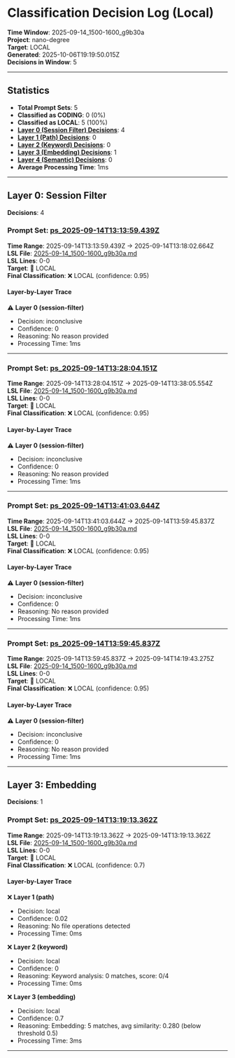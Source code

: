 # Classification Decision Log (Local)

**Time Window**: 2025-09-14_1500-1600_g9b30a<br>
**Project**: nano-degree<br>
**Target**: LOCAL<br>
**Generated**: 2025-10-06T19:19:50.015Z<br>
**Decisions in Window**: 5

---

## Statistics

- **Total Prompt Sets**: 5
- **Classified as CODING**: 0 (0%)
- **Classified as LOCAL**: 5 (100%)
- **[Layer 0 (Session Filter) Decisions](#layer-0-session-filter)**: 4
- **[Layer 1 (Path) Decisions](#layer-1-path)**: 0
- **[Layer 2 (Keyword) Decisions](#layer-2-keyword)**: 0
- **[Layer 3 (Embedding) Decisions](#layer-3-embedding)**: 1
- **[Layer 4 (Semantic) Decisions](#layer-4-semantic)**: 0
- **Average Processing Time**: 1ms

---

## Layer 0: Session Filter

**Decisions**: 4

### Prompt Set: [ps_2025-09-14T13:13:59.439Z](../../history/2025-09-14_1500-1600_g9b30a.md#ps_2025-09-14T13:13:59.439Z)

**Time Range**: 2025-09-14T13:13:59.439Z → 2025-09-14T13:18:02.664Z<br>
**LSL File**: [2025-09-14_1500-1600_g9b30a.md](../../history/2025-09-14_1500-1600_g9b30a.md#ps_2025-09-14T13:13:59.439Z)<br>
**LSL Lines**: 0-0<br>
**Target**: 📍 LOCAL<br>
**Final Classification**: ❌ LOCAL (confidence: 0.95)

#### Layer-by-Layer Trace

⚠️ **Layer 0 (session-filter)**
- Decision: inconclusive
- Confidence: 0
- Reasoning: No reason provided
- Processing Time: 1ms

---

### Prompt Set: [ps_2025-09-14T13:28:04.151Z](../../history/2025-09-14_1500-1600_g9b30a.md#ps_2025-09-14T13:28:04.151Z)

**Time Range**: 2025-09-14T13:28:04.151Z → 2025-09-14T13:38:05.554Z<br>
**LSL File**: [2025-09-14_1500-1600_g9b30a.md](../../history/2025-09-14_1500-1600_g9b30a.md#ps_2025-09-14T13:28:04.151Z)<br>
**LSL Lines**: 0-0<br>
**Target**: 📍 LOCAL<br>
**Final Classification**: ❌ LOCAL (confidence: 0.95)

#### Layer-by-Layer Trace

⚠️ **Layer 0 (session-filter)**
- Decision: inconclusive
- Confidence: 0
- Reasoning: No reason provided
- Processing Time: 1ms

---

### Prompt Set: [ps_2025-09-14T13:41:03.644Z](../../history/2025-09-14_1500-1600_g9b30a.md#ps_2025-09-14T13:41:03.644Z)

**Time Range**: 2025-09-14T13:41:03.644Z → 2025-09-14T13:59:45.837Z<br>
**LSL File**: [2025-09-14_1500-1600_g9b30a.md](../../history/2025-09-14_1500-1600_g9b30a.md#ps_2025-09-14T13:41:03.644Z)<br>
**LSL Lines**: 0-0<br>
**Target**: 📍 LOCAL<br>
**Final Classification**: ❌ LOCAL (confidence: 0.95)

#### Layer-by-Layer Trace

⚠️ **Layer 0 (session-filter)**
- Decision: inconclusive
- Confidence: 0
- Reasoning: No reason provided
- Processing Time: 1ms

---

### Prompt Set: [ps_2025-09-14T13:59:45.837Z](../../history/2025-09-14_1500-1600_g9b30a.md#ps_2025-09-14T13:59:45.837Z)

**Time Range**: 2025-09-14T13:59:45.837Z → 2025-09-14T14:19:43.275Z<br>
**LSL File**: [2025-09-14_1500-1600_g9b30a.md](../../history/2025-09-14_1500-1600_g9b30a.md#ps_2025-09-14T13:59:45.837Z)<br>
**LSL Lines**: 0-0<br>
**Target**: 📍 LOCAL<br>
**Final Classification**: ❌ LOCAL (confidence: 0.95)

#### Layer-by-Layer Trace

⚠️ **Layer 0 (session-filter)**
- Decision: inconclusive
- Confidence: 0
- Reasoning: No reason provided
- Processing Time: 1ms

---

## Layer 3: Embedding

**Decisions**: 1

### Prompt Set: [ps_2025-09-14T13:19:13.362Z](../../history/2025-09-14_1500-1600_g9b30a.md#ps_2025-09-14T13:19:13.362Z)

**Time Range**: 2025-09-14T13:19:13.362Z → 2025-09-14T13:19:13.362Z<br>
**LSL File**: [2025-09-14_1500-1600_g9b30a.md](../../history/2025-09-14_1500-1600_g9b30a.md#ps_2025-09-14T13:19:13.362Z)<br>
**LSL Lines**: 0-0<br>
**Target**: 📍 LOCAL<br>
**Final Classification**: ❌ LOCAL (confidence: 0.7)

#### Layer-by-Layer Trace

❌ **Layer 1 (path)**
- Decision: local
- Confidence: 0.02
- Reasoning: No file operations detected
- Processing Time: 0ms

❌ **Layer 2 (keyword)**
- Decision: local
- Confidence: 0
- Reasoning: Keyword analysis: 0 matches, score: 0/4
- Processing Time: 0ms

❌ **Layer 3 (embedding)**
- Decision: local
- Confidence: 0.7
- Reasoning: Embedding: 5 matches, avg similarity: 0.280 (below threshold 0.5)
- Processing Time: 3ms

---

